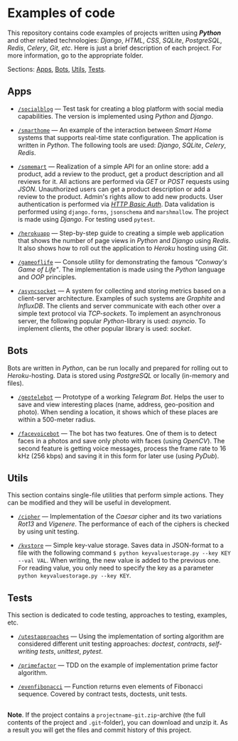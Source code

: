 # Examples of code

This repository contains code examples of projects written using **_Python_** and other related technologies: *Django*, *HTML*, *CSS*, *SQLite*, *PostgreSQL*, *Redis*, *Celery*, *Git*, *etc*. Here is just a brief description of each project. For more information, go to the appropriate folder.

Sections: [Apps](#apps), [Bots](#bots), [Utils](#utils), [Tests](#tests).


## Apps

- [`/socialblog`](https://github.com/ptaiga/examples/tree/master/socialblog) &mdash; Test task for creating a blog platform with social media capabilities. The version is implemented using _Python_ and _Django_.

- [`/smarthome`](https://github.com/ptaiga/examples/tree/master/smarthome) &mdash; An example of the interaction between _Smart Home_ systems that supports real-time state configuration. The application is written in _Python_. The following tools are used: _Django_, _SQLite_, _Celery_, _Redis_.

- [`/somemart`](https://github.com/ptaiga/examples/tree/master/somemart) &mdash; Realization of a simple API for an online store: add a product, add a review to the product, get a product description and all reviews for it. All actions are performed via _GET_ or _POST_ requests using _JSON_. Unauthorized users can get a product description or add a review to the product. Admin's rights allow to add new products. User authentication is performed via [_HTTP Basic Auth_](https://en.wikipedia.org/wiki/Basic_access_authentication). Data validation is performed using `django.forms`, `jsonschema` and `marshmallow`. The project is made using _Django_. For testing used `pytest`.

- [`/herokuapp`](https://github.com/ptaiga/examples/tree/master/herokuapp) &mdash; Step-by-step guide to creating a simple web application that shows the number of page views in _Python_ and _Django_ using _Redis_. It also shows how to roll out the application to _Heroku_ hosting using _Git_.

- [`/gameoflife`](https://github.com/ptaiga/examples/tree/master/gameoflife) &mdash; Console utility for demonstrating the famous _"Conway's Game of Life"_. The implementation is made using the _Python_ language and _OOP_ principles.

- [`/asyncsocket`](https://github.com/ptaiga/examples/tree/master/asyncsocket) &mdash; A system for collecting and storing metrics based on a client-server architecture. Examples of such systems are _Graphite_ and _InfluxDB_. The clients and server communicate with each other over a simple text protocol via _TCP-sockets_. To implement an asynchronous server, the following popular _Python_-library is used: _asyncio_. To implement clients, the other popular library is used: _socket_.


## Bots

Bots are written in _Python_, can be run locally and prepared for rolling out to _Heroku_-hosting. Data is stored using _PostgreSQL_ or locally (in-memory and files).

- [`/geotelebot`](https://github.com/ptaiga/examples/tree/master/geotelebot) &mdash; Prototype of a working _Telegram Bot_. Helps the user to save and view interesting places (name, address, geo-position and photo). When sending a location, it shows which of these places are within a 500-meter radius.

- [`/facevoicebot`](https://github.com/ptaiga/examples/tree/master/facevoicebot) &mdash; The bot has two features. One of them is to detect faces in a photos and save only photo with faces (using _OpenCV_). The second feature is getting voice messages, process the frame rate to 16 kHz (256 kbps) and saving it in this form for later use (using _PyDub_).


## Utils

This section contains single-file utilities that perform simple actions. They can be modified and they will be useful in development.

- [`/cipher`](https://github.com/ptaiga/examples/tree/master/cipher) &mdash; Implementation of the _Caesar_ cipher and its two variations _Rot13_ and _Vigenere_. The performance of each of the ciphers is checked by using unit testing.

- [`/kvstore`](https://github.com/ptaiga/examples/tree/master/kvstore) &mdash; Simple key-value storage. Saves data in JSON-format to a file with the following command `$ python keyvaluestorage.py --key KEY --val VAL`. When writing, the new value is added to the previous one. For reading value, you only need to specify the key as a parameter `python keyvaluestorage.py --key KEY`.


## Tests

This section is dedicated to code testing, approaches to testing, examples, etc.

- [`/utestapproaches`](https://github.com/ptaiga/examples/tree/master/utestapproaches) &mdash; Using the implementation of sorting algorithm are considered different unit testing approaches: _doctest_, _contracts_, _self-writing tests_, _unittest_, _pytest_.

- [`/primefactor`](https://github.com/ptaiga/examples/tree/master/primefactor) &mdash; TDD on the example of implementation prime factor algorithm.

- [`/evenfibonacci`](https://github.com/ptaiga/examples/tree/master/evenfibonacci) &mdash; Function returns even elements of Fibonacci sequence. Covered by contract tests, doctests, unit tests.


##

**Note**. If the project contains a `projectname-git.zip`-archive (the full contents of the project and `.git`-folder), you can download and unzip it. As a result you will get the files and commit history of this project.

